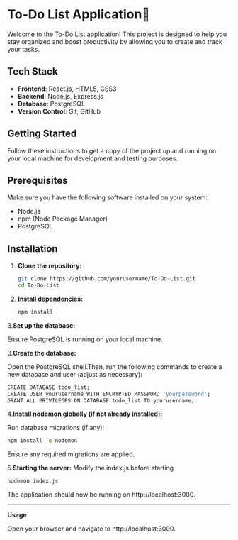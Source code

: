 # To-Do List Application📝

Welcome to the To-Do List application! This project is designed to help you stay organized and boost productivity by allowing you to create and track your tasks.

## Tech Stack

- **Frontend**: React.js, HTML5, CSS3
- **Backend**: Node.js, Express.js
- **Database**: PostgreSQL
- **Version Control**: Git, GitHub

## Getting Started

Follow these instructions to get a copy of the project up and running on your local machine for development and testing purposes.

## Prerequisites

Make sure you have the following software installed on your system:

- Node.js
- npm (Node Package Manager)
- PostgreSQL

## Installation

1. **Clone the repository:**

   ```bash
   git clone https://github.com/yourusername/To-Do-List.git
   cd To-Do-List
2. **Install dependencies:**


   ```bash
   npm install

3.**Set up the database:**

Ensure PostgreSQL is running on your local machine. 

3.**Create the database:**

Open the PostgreSQL shell.Then, run the following commands to create a new database and user (adjust as necessary):


   ```bash
   CREATE DATABASE todo_list;
CREATE USER yourusername WITH ENCRYPTED PASSWORD 'yourpassword';
GRANT ALL PRIVILEGES ON DATABASE todo_list TO yourusername;

   ```

4.**Install nodemon globally (if not already installed):**

Run database migrations (if any):
 ```bash
npm install -g nodemon
   ```
Ensure any required migrations are applied.

5.**Starting the server:**
Modify the index.js before starting
 ```bash
nodemon index.js
   ```
The application should now be running on http://localhost:3000.

---


**Usage**

Open your browser and navigate to http://localhost:3000.





